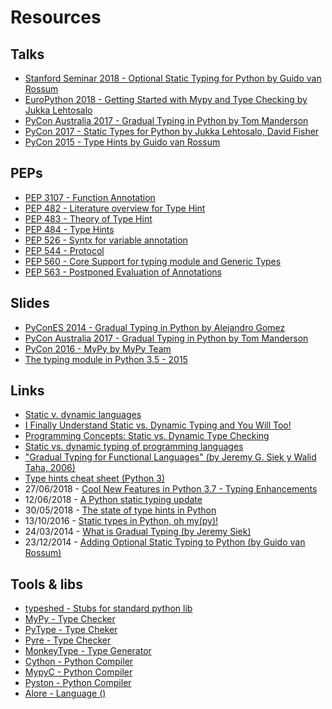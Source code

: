 # Resources

## Talks

- [Stanford Seminar 2018 - Optional Static Typing for Python by Guido van Rossum](https://www.youtube.com/watch?v=GiZKuyLKvAA)
- [EuroPython 2018 - Getting Started with Mypy and Type Checking by Jukka Lehtosalo](https://www.youtube.com/watch?v=18nZ5xMeGno)
- [PyCon Australia 2017 - Gradual Typing in Python by Tom Manderson](https://www.youtube.com/watch?v=mXfsMDM3LwQ)
- [PyCon 2017 - Static Types for Python by Jukka Lehtosalo, David Fisher](https://www.youtube.com/watch?v=7ZbwZgrXnwY)
- [PyCon 2015 - Type Hints by Guido van Rossum](https://www.youtube.com/watch?v=2wDvzy6Hgxg)


## PEPs

- [PEP 3107 - Function Annotation](https://www.python.org/dev/peps/pep-3107/)
- [PEP 482 - Literature overview for Type Hint](https://www.python.org/dev/peps/pep-0482/)
- [PEP 483 - Theory of Type Hint](https://www.python.org/dev/peps/pep-0483/)
- [PEP 484 - Type Hints](https://www.python.org/dev/peps/pep-0484/)
- [PEP 526 - Syntx for variable annotation](https://www.python.org/dev/peps/pep-0526/)
- [PEP 544 - Protocol](https://www.python.org/dev/peps/pep-0544/)
- [PEP 560 - Core Support for typing module and Generic Types](https://www.python.org/dev/peps/pep-0560/)
- [PEP 563 - Postponed Evaluation of Annotations](https://www.python.org/dev/peps/pep-0563/)



## Slides

- [PyConES 2014 - Gradual Typing in Python by Alejandro Gomez](http://2014.es.pycon.org/static/talks/gradual-typing-in-python/index.html)
- [PyCon Australia 2017 - Gradual Typing in Python by Tom Manderson](https://docs.google.com/presentation/d/1_LKkvn7Xta2w2f-eX3mB4j_zHhH_0IV7yq9_O90boMU/edit#slide=id.p)
- [PyCon 2016 - MyPy by MyPy Team](http://mypy-lang.blogspot.com/2016/05/slides-for-mypy-talk-at-pycon.html)
- [The typing module in Python 3.5 - 2015](https://www.slideshare.net/ryan_blunden/python-typing-module?qid=069ca21c-ba4a-4672-a481-09fa4fda7d64&v=&b=&from_search=8)

## Links

- [Static v. dynamic languages](https://danluu.com/empirical-pl/)
- [I Finally Understand Static vs. Dynamic Typing and You Will Too!](https://hackernoon.com/i-finally-understand-static-vs-dynamic-typing-and-you-will-too-ad0c2bd0acc7)
- [Programming Concepts: Static vs. Dynamic Type Checking](https://thesocietea.org/2015/11/programming-concepts-static-vs-dynamic-type-checking/)
- [Static vs. dynamic typing of programming languages](https://pythonconquerstheuniverse.wordpress.com/2009/10/03/static-vs-dynamic-typing-of-programming-languages/)
- ["Gradual Typing for Functional Languages" (by Jeremy G. Siek y Walid Taha, 2006)](http://scheme2006.cs.uchicago.edu/13-siek.pdf)
- [Type hints cheat sheet (Python 3)](https://mypy.readthedocs.io/en/latest/cheat_sheet_py3.html)
- 27/06/2018 - [Cool New Features in Python 3.7 - Typing Enhancements](https://realpython.com/python37-new-features/#typing-enhancements)
- 12/06/2018 - [A Python static typing update](https://lwn.net/Articles/757218/)
- 30/05/2018 - [The state of type hints in Python](https://www.bernat.tech/the-state-of-type-hints-in-python/)
- 13/10/2016 - [Static types in Python, oh my(py)!](https://blog.zulip.org/2016/10/13/static-types-in-python-oh-mypy/)
- 24/03/2014 - [What is Gradual Typing (by Jeremy Siek)](http://homes.sice.indiana.edu/jsiek/what-is-gradual-typing/)
- 23/12/2014 - [Adding Optional Static Typing to Python (by Guido van Rossum)](https://www.artima.com/weblogs/viewpost.jsp?thread=85551)

## Tools & libs

- [typeshed - Stubs for standard python lib](https://github.com/python/typeshed)
- [MyPy - Type Checker](http://www.mypy-lang.org/)
- [PyType - Type Cheker](https://github.com/google/pytype)
- [Pyre - Type Checker](https://pyre-check.org/)
- [MonkeyType - Type Generator](https://github.com/Instagram/MonkeyType)
- [Cython - Python Compiler](https://cython.readthedocs.io)
- [MypyC - Python Compiler](https://github.com/JukkaL/mypyc)
- [Pyston - Python Compiler](https://github.com/dropbox/pyston)
- [Alore - Language ()](http://www.alorelang.org/index.html)

